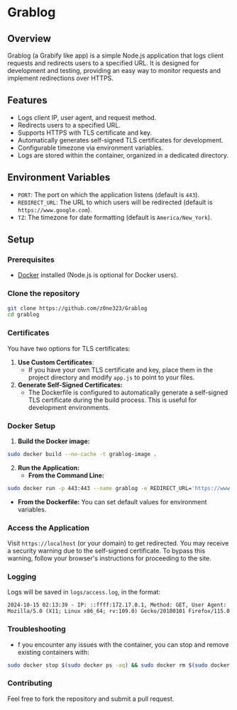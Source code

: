 # Grablog

## Overview
Grablog (a Grabify like app) is a simple Node.js application that logs client requests and redirects users to a specified URL. It is designed for development and testing, providing an easy way to monitor requests and implement redirections over HTTPS.

## Features
- Logs client IP, user agent, and request method.
- Redirects users to a specified URL.
- Supports HTTPS with TLS certificate and key.
- Automatically generates self-signed TLS certificates for development.
- Configurable timezone via environment variables.
- Logs are stored within the container, organized in a dedicated directory.

## Environment Variables
- `PORT`: The port on which the application listens (default is `443`).
- `REDIRECT_URL`: The URL to which users will be redirected (default is `https://www.google.com`).
- `TZ`: The timezone for date formatting (default is `America/New_York`).

## Setup

### Prerequisites
- [Docker](https://docs.docker.com/get-docker/) installed (Node.js is optional for Docker users).

### Clone the repository
```bash
git clone https://github.com/z0ne323/Grablog
cd grablog
```

### Certificates
You have two options for TLS certificates:

1. **Use Custom Certificates**:
   - If you have your own TLS certificate and key, place them in the project directory and modify `app.js` to point to your files.
2. **Generate Self-Signed Certificates:**
   - The Dockerfile is configured to automatically generate a self-signed TLS certificate during the build process. This is useful for development environments.

### Docker Setup
1. **Build the Docker image:**
```bash
sudo docker build --no-cache -t grablog-image .
```
2. **Run the Application:** 
   - **From the Command Line:**
```bash
sudo docker run -p 443:443 --name grablog -e REDIRECT_URL='https://www.netflix.com' -e TZ='America/Los_Angeles' grablog-image
```
   - **From the Dockerfile:**  You can set default values for environment variables.

### Access the Application
Visit `https://localhost` (or your domain) to get redirected. You may receive a security warning due to the self-signed certificate. To bypass this warning, follow your browser's instructions for proceeding to the site.

### Logging
Logs will be saved in `logs/access.log`, in the format:
```text
2024-10-15 02:13:39 - IP: ::ffff:172.17.0.1, Method: GET, User Agent: Mozilla/5.0 (X11; Linux x86_64; rv:109.0) Gecko/20100101 Firefox/115.0
```

### Troubleshooting
- f you encounter any issues with the container, you can stop and remove existing containers with:
```bash
sudo docker stop $(sudo docker ps -aq) && sudo docker rm $(sudo docker ps -aq)
```

### Contributing
Feel free to fork the repository and submit a pull request. 

